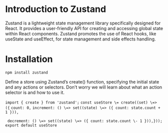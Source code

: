 # Introduction to Zustand

Zustand is a lightweight state management library specifically designed for React.
It provides a user-friendly API for creating and accessing global state within React components.
Zustand promotes the use of React hooks, like useState and useEffect, for state management and side effects handling.

# Installation

`npm install zustand`

Define a store using Zustand’s create() function, specifying the initial state and any actions or selectors. Don’t worry we will learn about what an action selector is and how to use it.

`import { create } from 'zustand';`
`const useStore \= create((set) \=> ({`
`count: 0,`
`increment: () \=> set((state) \=> ({ count: state.count + 1 })),`

` decrement: () \=> set((state) \=> ({ count: state.count \- 1 })),}));`
`export default useStore`
